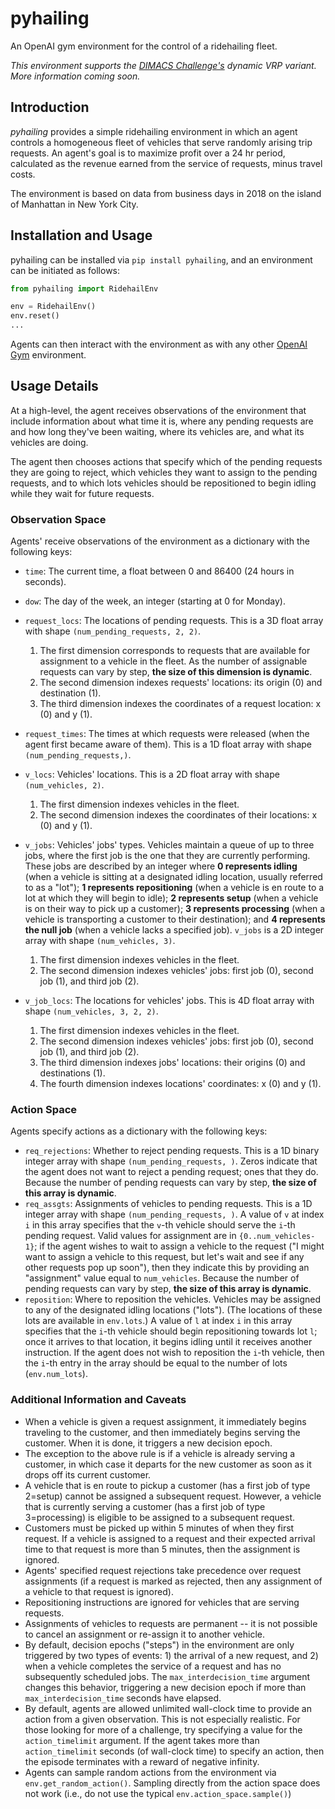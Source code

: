# pyhailing

An OpenAI gym environment for the control of a ridehailing fleet.

*This environment supports the [DIMACS Challenge's](http://dimacs.rutgers.edu/programs/challenge/vrp/) dynamic VRP variant. More information coming soon.*

## Introduction

*pyhailing* provides a simple ridehailing environment in which an agent controls a homogeneous fleet of vehicles that serve randomly arising trip requests. An agent's goal is to maximize profit over a 24 hr period, calculated as the revenue earned from the service of requests, minus travel costs.

The environment is based on data from business days in 2018 on the island of Manhattan in New York City.

## Installation and Usage

pyhailing can be installed via `pip install pyhailing`, and an environment can be initiated as follows:

```python
from pyhailing import RidehailEnv

env = RidehailEnv()
env.reset()
...
```

Agents can then interact with the environment as with any other [OpenAI Gym](https://gym.openai.com/) environment.

## Usage Details

At a high-level, the agent receives observations of the environment that include information about what time it is, where any pending requests are and how long they've been waiting, where its vehicles are, and what its vehicles are doing.

The agent then chooses actions that specify which of the pending requests they are going to reject, which vehicles they want to assign to the pending requests, and to which lots vehicles should be repositioned to begin idling while they wait for future requests.

### Observation Space

Agents' receive observations of the environment as a dictionary with the following keys:

- `time`: The current time, a float between 0 and 86400 (24 hours in seconds).
- `dow`: The day of the week, an integer (starting at 0 for Monday).
- `request_locs`: The locations of pending requests. This is a 3D float array with shape `(num_pending_requests, 2, 2)`.
  1. The first dimension corresponds to requests that are available for assignment to a vehicle in the fleet. As the number of assignable requests can vary by step, **the size of this dimension is dynamic**.
  1. The second dimension indexes requests' locations: its origin (0) and destination (1).
  1. The third dimension indexes the coordinates of a request location: x (0) and y (1).
- `request_times`: The times at which requests were released (when the agent first became aware of them). This is a 1D float array with shape `(num_pending_requests,)`.
- `v_locs`: Vehicles' locations. This is a 2D float array with shape `(num_vehicles, 2)`.
  1. The first dimension indexes vehicles in the fleet.
  1. The second dimension indexes the coordinates of their locations: x (0) and y (1).
- `v_jobs`: Vehicles' jobs' types. Vehicles maintain a queue of up to three jobs, where the first job is the one that they are currently performing. These jobs are described by an integer where **0 represents idling** (when a vehicle is sitting at a designated idling location, usually referred to as a "lot"); **1 represents repositioning** (when a vehicle is en route to a lot at which they will begin to idle); **2 represents setup** (when a vehicle is on their way to pick up a customer); **3 represents processing** (when a vehicle is transporting a customer to their destination); and **4 represents the null job** (when a vehicle lacks a specified job). `v_jobs` is a 2D integer array with shape `(num_vehicles, 3)`.
  1. The first dimension indexes vehicles in the fleet.
  1. The second dimension indexes vehicles' jobs: first job (0), second job (1), and third job (2).

- `v_job_locs`: The locations for vehicles' jobs. This is 4D float array with shape `(num_vehicles, 3, 2, 2)`.
  1. The first dimension indexes vehicles in the fleet.
  1. The second dimension indexes vehicles' jobs: first job (0), second job (1), and third job (2).
  1. The third dimension indexes jobs' locations: their origins (0) and destinations (1).
  1. The fourth dimension indexes locations' coordinates: x (0) and y (1).

### Action Space

Agents specify actions as a dictionary with the following keys:

- `req_rejections`: Whether to reject pending requests. This is a 1D binary integer array with shape `(num_pending_requests, )`. Zeros indicate that the agent does not want to reject a pending request; ones that they do. Because the number of pending requests can vary by step, **the size of this array is dynamic**.
- `req_assgts`: Assignments of vehicles to pending requests. This is a 1D integer array with shape `(num_pending_requests, )`. A value of `v` at index `i` in this array specifies that the `v`-th vehicle should serve the `i`-th pending request. Valid values for assignment are in `{0..num_vehicles-1}`; if the agent wishes to wait to assign a vehicle to the request ("I might want to assign a vehicle to this request, but let's wait and see if any other requests pop up soon"), then they indicate this by providing an "assignment" value equal to `num_vehicles`. Because the number of pending requests can vary by step, **the size of this array is dynamic**.
- `reposition`: Where to reposition the vehicles. Vehicles may be assigned to any of the designated idling locations ("lots"). (The locations of these lots are available in `env.lots`.) A value of `l` at index `i` in this array specifies that the `i`-th vehicle should begin repositioning towards lot `l`; once it arrives to that location, it begins idling until it receives another instruction. If the agent does not wish to reposition the `i`-th vehicle, then the `i`-th entry in the array should be equal to the number of lots (`env.num_lots`).

### Additional Information and Caveats

- When a vehicle is given a request assignment, it immediately begins traveling to the customer, and then immediately begins serving the customer. When it is done, it triggers a new decision epoch.
- The exception to the above rule is if a vehicle is already serving a customer, in which case it departs for the new customer as soon as it drops off its current customer.
- A vehicle that is en route to pickup a customer (has a first job of type 2=setup) cannot be assigned a subsequent request. However, a vehicle that is currently serving a customer (has a first job of type 3=processing) is eligible to be assigned to a subsequent request.
- Customers must be picked up within 5 minutes of when they first request. If a vehicle is assigned to a request and their expected arrival time to that request is more than 5 minutes, then the assignment is ignored.
- Agents' specified request rejections take precedence over request assignments (if a request is marked as rejected, then any assignment of a vehicle to that request is ignored).
- Repositioning instructions are ignored for vehicles that are serving requests.
- Assignments of vehicles to requests are permanent -- it is not possible to cancel an assignment or re-assign it to another vehicle.
- By default, decision epochs ("steps") in the environment are only triggered by two types of events: 1) the arrival of a new request, and 2) when a vehicle completes the service of a request and has no subsequently scheduled jobs. The `max_interdecision_time` argument changes this behavior, triggering a new decision epoch if more than `max_interdecision_time` seconds have elapsed.
- By default, agents are allowed unlimited wall-clock time to provide an action from a given observation. This is not especially realistic. For those looking for more of a challenge, try specifying a value for the `action_timelimit` argument. If the agent takes more than `action_timelimit` seconds (of wall-clock time) to specify an action, then the episode terminates with a reward of negative infinity.
- Agents can sample random actions from the environment via `env.get_random_action()`. Sampling directly from the action space does not work (i.e., do not use the typical `env.action_space.sample()`)
